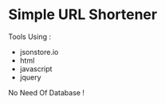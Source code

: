 # Simple URL Shortener

Tools Using : 

- jsonstore.io
- html
- javascript
- jquery

No Need Of Database !
